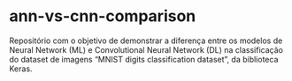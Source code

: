 # ann-vs-cnn-comparison
Repositório com o objetivo de demonstrar a diferença entre os modelos de Neural Network (ML) e Convolutional Neural Network (DL) na classificação do dataset de imagens “MNIST digits classification dataset”, da biblioteca Keras.
